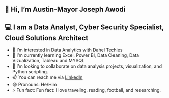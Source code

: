   ## 👋 Hi, I’m Austin-Mayor Joseph Awodi

  ## 💻 I am a Data Analyst, Cyber Security Specialist, Cloud Solutions Architect
  
- 👀 I’m interested in Data Analytics with Dahel Techies
- 🌱 I’m currently learning Excel, Power BI, Data Cleaning, Data Vizualization, Tableau and MYSQL
- 💞️ I’m looking to collaborate on data analysis projects, visualization, and Python scripting.
- 📫 You can reach me via [LinkedIn](https://www.linkedin.com/in/austin-mayor-awodi-2a5a441ab/)
- 😄 Pronouns: He/Him
- ⚡ Fun fact: Fun fact: I love traveling, reading, football, and researching.

